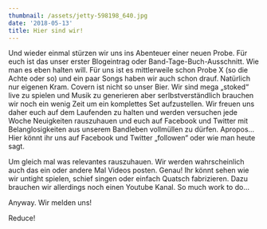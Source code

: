 ```yaml
---
thumbnail: /assets/jetty-598198_640.jpg
date: '2018-05-13'
title: Hier sind wir!
---
```

Und wieder einmal stürzen wir uns ins Abenteuer einer neuen Probe. Für euch ist das unser erster Blogeintrag oder Band-Tage-Buch-Ausschnitt. Wie man es eben halten will. Für uns ist es mittlerweile schon Probe X (so die Achte oder so) und ein paar Songs haben wir auch schon drauf. Natürlich nur eigenen Kram. Covern ist nicht so unser Bier. Wir sind mega „stoked“ live zu spielen und Musik zu generieren aber serlbstverständlich brauchen wir noch ein wenig Zeit um ein komplettes Set aufzustellen. Wir freuen uns daher euch auf dem Laufenden zu halten und werden versuchen jede Woche Neuigkeiten rauszuhauen und euch auf Facebook und Twitter mit Belanglosigkeiten aus unserem Bandleben vollmüllen zu dürfen. Apropos… Hier könnt ihr uns auf Facebook und Twitter „followen“ oder wie man heute sagt.



Um gleich mal was relevantes rauszuhauen. Wir werden wahrscheinlich auch das ein oder andere Mal Videos posten. Genau! Ihr könnt sehen wie wir untight spielen, schief singen oder einfach Quatsch fabrizieren. Dazu brauchen wir allerdings noch einen Youtube Kanal. So much work to do…



Anyway. Wir melden uns!

Reduce!
